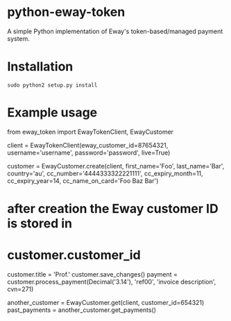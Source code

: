 python-eway-token
=================

A simple Python implementation of Eway's token-based/managed payment system.

Installation
============

	sudo python2 setup.py install

Example usage
=============

from eway_token import EwayTokenClient, EwayCustomer

client = EwayTokenClient(eway_customer_id=87654321, 
    username='username', 
    password='password', 
    live=True)

customer = EwayCustomer.create(client, 
    first_name='Foo', 
    last_name='Bar', 
    country='au', 
    cc_number='4444333322221111', 
    cc_expiry_month=11, 
    cc_expiry_year=14, 
    cc_name_on_card='Foo Baz Bar')

# after creation the Eway customer ID is stored in 
# customer.customer_id

customer.title = 'Prof.'
customer.save_changes()
payment = customer.process_payment(Decimal('3.14'), 'ref00', 'invoice description', cvn=271)

another_customer = EwayCustomer.get(client, customer_id=654321)
past_payments = another_customer.get_payments()

